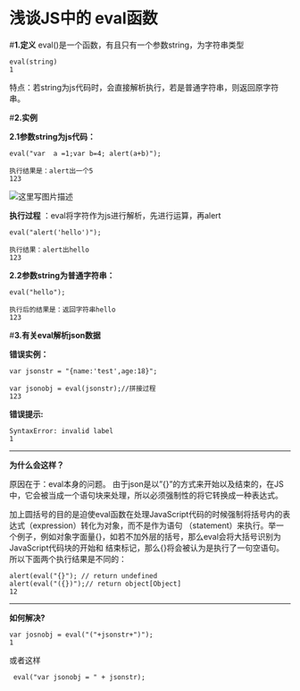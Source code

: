 # 浅谈JS中的 eval函数



\#**1.定义**
eval()是一个函数，有且只有一个参数string，为字符串类型

```
eval(string)
1
```

特点：若string为js代码时，会直接解析执行，若是普通字符串，则返回原字符串。

\#**2.实例**

**2.1参数string为js代码：**

```
eval("var  a =1;var b=4; alert(a+b)");

执行结果是：alert出一个5 
123
```

![这里写图片描述](https://img-blog.csdn.net/20170613112810478?watermark/2/text/aHR0cDovL2Jsb2cuY3Nkbi5uZXQvYmFpZHVfMzcxMDcwMjI=/font/5a6L5L2T/fontsize/400/fill/I0JBQkFCMA==/dissolve/70/gravity/SouthEast)

**执行过程** ：eval将字符作为js进行解析，先进行运算，再alert

```
eval("alert('hello')");

执行结果：alert出hello
123
```

**2.2参数string为普通字符串：**

```
eval("hello");

执行后的结果是：返回字符串hello
123
```

\#**3.有关eval解析json数据**

**错误实例：**

```
var jsonstr = "{name:'test',age:18}";

var jsonobj = eval(jsonstr);//拼接过程
123
```

**错误提示:**

```
SyntaxError: invalid label
1
```

------

**为什么会这样？**

原因在于：eval本身的问题。 由于json是以”{}”的方式来开始以及结束的，在JS中，它会被当成一个语句块来处理，所以必须强制性的将它转换成一种表达式。

加上圆括号的目的是迫使eval函数在处理JavaScript代码的时候强制将括号内的表达式（expression）转化为对象，而不是作为语句 （statement）来执行。举一个例子，例如对象字面量{}，如若不加外层的括号，那么eval会将大括号识别为JavaScript代码块的开始和 结束标记，那么{}将会被认为是执行了一句空语句。所以下面两个执行结果是不同的：

```
alert(eval("{}"); // return undefined
alert(eval("({})");// return object[Object]
12
```

------

**如何解决?**

```
var josnobj = eval("("+jsonstr+")");
1
```

或者这样

```
 eval("var jsonobj = " + jsonstr);
```